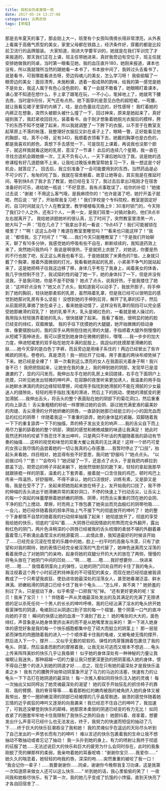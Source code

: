 ```yaml
---
title: 我和女同桌激情一夜
date: 2017-05-14 13:37:08
categories: 古典武俠
tags: [草榴]
---
```

那是去年夏天的事了，那会刚上大一，班里有个女孩叫倩倩长得非常漂亮，从外表上看属于高傲气质型的美女，家里父母都在铁路上，经济条件好，穿戴的都是比较前卫流行的品牌服装。
大家知道，刚进大学要军训的，她就是在我们军训完了才来报道的，那天我们正在上课，班主任带她进来，真好我旁边有空位子，班主任就安排她做我的同桌，当时第一眼看见她，我的血压直升180，她刚来报道，课本也没有，所以我就理所当然的跟她看一本书了，书本放中间了，我转过头去看书了，说是看书，可我哪能看进去呀，旁边钩魂儿的美女，怎么学习呀！
我偷偷瞄了一眼旁边的美女：面目清秀，未施粉黛，透着一股成熟的韵味，给我的第一感觉是她不是处女，我这人属于有色心没色胆的，看了一会就不敢看了，她眼睛盯着课本，课心里不知道在想什么，手上拿了跟笔在玩，一不小心，笔掉地上了，她就弯下腰去拣，当时是9月份，天气还有点热，她下面穿的是意见白色的超短裙，一弯腰，就让我看见裙子里穿的内裤了，哇，是白色蕾丝花边的，好性感呀！
我盯着她的内裤正在想象，突然头被额头被什么撞了一下，回过神来，原来是她起来了，真好碰到我了，我赶紧收回目光，装着看书，由于刚才想象着她脱光衣服后的模样，胯下的东西不知不觉硬了起来，所以我就调整了一下胯下的衣服，以不至于在教室支起草原上不落的帐篷，我整理好衣服后又趴在桌子上了，眼睛一瞥，正好能看见他的胸部，哇，真不小呀，足有34D，我顺着衣领看下去，她戴的胸罩也是白色的，都是我喜欢的颜色，真想下手去感觉一下，可是现在上课着，再说我也没那个胆子，就这样我就看这她的乳房，意淫了一节课！
此后的连续几个星期，我一直在寻找合适机会跟她做一次，工夫不负有心人，一天下课后她叫住了我，说是她的选修课程有好几道题做不上来，让我吃过晚饭来教室帮她复习一下，我一想这是个好机会，就答应了。
回去后，我立刻准备了一会可能要用到的东西，当然药品是必不可少的了，匆匆的吃了饭，我就在宿舍躺着，故意让她等会，其实我是在推延时间，等到快8点了我才去了教室，她已经在复习了，我过去后拿出2瓶刚才在宿舍准备好的可乐，递给她一瓶说：“不好意思，我有点事耽误了，给你的补偿！”她接过去说：“谢谢！不用这么客气哦，是我麻烦你的！”也许是渴了吧，她拧开盖子就喝，然后说：“好了，开始帮我复习吧！”
我们学校是个专科院校，教室是固定好的，自习时间就没几个人在教室里，教学楼楼每天晚上9：30准时锁门的，今天除了我们2个人之外，还有2个人，一男一女，是我们班里一对搞对象的，他们8点半左右就离开了。
我给她讲题她听的很认真，忘了时间了，突然教室里漆黑一片，她大叫了一声：“现在几点了？”我拿出手机一看说：“9点45了！我们可能被锁在楼里了！”“啊！这这么办呀？难道在教室里睡觉吗？”“看来也只能这样了！”我说：“都怪我，忘了时间了！”“唉……我们今天只能睡教室了！”于是我们开始聊天，聊了有10多分钟，我感觉她的呼吸有些不自在，断断续续的，我知道药效上来了，突然她问我热吗？
我说是啊很热，于是就把上衣脱了，对她说，你要是热的不行也脱了吧，反正这么黑我也看不见，于是她就脱了米黄色的T恤，上身就只戴了个胸罩，接着外面微弱的灯光，我看看她突起的乳房，小弟弟不争气的就站起来了，这是她把椅子往我这边移了移，身体几乎考在了我身上，闻着美女的体香，我几乎快控制不住了，我试探的性的碰了她一下，她的身体抖了一下，但是并没有说我，于是我问她，你是不是不舒服？
她点了点头，说我好热，于是我搂住了她说：“这样好点没有？”她又点了点头，我知道我可以动手了，我放开胆子，将手伸到了她的胸前，轻扶她那柔软的乳房，虽然隔着乳罩，但是我已经可以很明显的感觉到她那对乳房有多么坚挺！
没想到她的手伸到后背，解开了乳罩的扣子，然后从前面把乳罩摘了放在桌子上，看来她是动情了，这样没有乳罩的阻挡可以完全感受她那嫩滑的双乳了！
她的乳晕不大，乳头是褐红色的，一看就是被人操过的，我用指头轻轻拨弄着她的乳头，很快就硬了起来。 我看了看她，很明显的她的脸已经变的绯红，双眉微皱。
我的手往下抚摸她的大腿腿，她开始微微的扭动身体，像要摆脱似的，我的双手从两侧抱住她光滑的大腿，手指顺着大腿外侧慢慢的从短裙下面伸进去，我可以感觉到她身体在微微的颤抖，嘿嘿……我一步步的加大力度，伸进短裙里的双手贴在她完丰满的屁股上，挑逗似的抚摸那里滑嫩的肌肤……她今天穿的是白色丁字裤，而且旁边是用绳子系住的！两边已经冒出了些许稀疏的阴毛。卷卷的。真是漂亮！我一把拉开了拉绳，用于裹羞的两块布顺势掉了下来。她已经是全裸了！
第一次看到这么漂亮的女人在我面前光着身子啊！我兴奋不已！
我把把抱起来，让她坐在我的身上，我的伸到她的阴部，发现早已是湿漉漉的了，显的闪闪发亮，我伸出左手在她的乳房上来回搓揉，右手在下面阴户上抚摸，只听见她发出轻微的呻吟声，在寂静的夜里听来更加诱人，我温柔的用手指从她鲜水淋漓的肉封边缘轻轻摩擦，间或用手指找到她滑腻的不能在滑腻的少女最迷人的缝隙处，轻轻的用手指肚浅浅的滑进，然后上下的挑动，使她的滑腻变的更加滑腻……我伸出舌头，将舌头的整个表面贴在她的阴部下的菊花洞口，然后重重的向上舔去！
舌尖象粗糙的砂纸一样摩擦过她的会阴、舔过她充满爱液的最美妙的肉缝、舌尖滑滑的分开她娇嫩的阴唇，一直舔到她那已经挺立的小小的因充血而显的红红的阴蒂！
伴随着我这一下重重的舔弄，她的身体猛的紧蹦，双脚随着我一下下的重复舔弄一下下的抽搐，弄的椅子发出支支的响声……我的舌尖自下而上用尽力量的舔着她的整个阴部，滑腻的感觉和微微咸酸的味道让我满足！
她此时竟然还矜持的咬紧下唇忍住不发出呻吟，只是两只不听话的秀腿随着我的舔动有节奏的抽搐……这样的视觉和味觉的双重大餐让我真的无比满足！这样一个娇巧可爱的女孩让我尽情的品尝着她的一切让我真的心存感激……我暂时停止了“口技”，抬起头来看她，四目相对，她显得有些不好意思，我问她“舒服吗？”她点点头。
“以前做过吗？”“恩！”“会吹吗？”她迟疑了一下，还是点了点头，于是我把内裤拉到膝盖下边，把旁边的椅子并起来躺下，她居然很默契的跪下来，轻轻的拿起我那早就跟铁棍一样的阴茎，温柔的上下套弄着，接着就一口含住我的鸡巴，顿时鸡巴上传来一阵温热，好舒服啊，不得不承认，她的口活很好，训练有素，又是舔又是吸，我是在受不了了，坐起来把她抱起来放在椅子上，友开始我的口技了，我不停的伸缩的舌头进出于她滑嫩异常的美妙洞口，不停的快速上下扫动舌尖，让舌尖上的每一个突起的味蕾摩擦着她娇嫩的阴唇、阴蒂，时而舌尖重重的顶在她的会阴、干净的肛门上搅动、摩擦，时而用上下唇包裹了她突出而充血殷红的阴蒂吮吸……一会儿，她已经伴随着我的频率开始上气不接下气的彻底放开的呻吟了！
她的整个下身都情不自禁的随着我的扫动频率抽搐了起来！
她彻底放开了，彻底的享受我给她的快乐，彻底的“淫叫”着……大阴唇已经因情欲的煎熬而完全外翻开，露出粉红色的阴门，两片色泽稍深的小阴唇已经被我的舌头梳理的柔弱不堪的外翻着暴露着雪儿不断涌出晶莹淫水的桃源蜜洞……此情此景，我知道最好的时候该开始了……已经完全沉浸在性爱的乐趣中的她，脸上一扫平时的高傲与冷漠，只有了欲望和对我的期待，她的表情已经完全被淫荡的气息代替了，她神色迷离而又淫荡的看着我停止了对她阴门的亲吻，起身将她的双腿分开的大大的放在了两侧，慢慢的将龟头放在了她阴门中间的凹处……“啊……嗯……嗯……我好想要你……快进来吧……嗯……”
我借着阴茎向上的弹性，让她的阴门凹处自然的卡住了我的龟头，我注视着这个两个小时前还矜持神圣的不可侵犯的美女，而现在她已经彻底被我调教成了一个只希望我疯狂、使劲进攻她最深处的淫荡女人，甚至她春潮泛滥、鲜水淋漓、娇嫩粘滑的阴道口已经卡住了我半个龟头……“怎么样，爽不爽？”
她娇羞的别过了头，只是挺动下身，似乎希望一口把我“吃”掉。
“还有更好更爽的呢！宝贝！我来了宝贝！！！”
伴随着一声从灵魂最深处发出的及其满足的充满了无限诱惑的足以杀死任何一个男人的长长的呻吟呼唤，我的已经沾满了淫水的龟头挤开她极富弹性的阴道，龟棱刮过从阴道口到子宫的每一个褶皱，整个阴茎一口气的直冲向她的子宫！
瞬间的快感让她的血液一下涌到了脸上！
她的嘴张的大大的，面色绯红，声音象是从她身体里挤出来的而不是从她嘴里发出来的！
第一下进入她身体的感觉好象是我的每一个快乐细胞都集中在了硕大而挺立的阴茎上！
那一层层紧而弹性的肉圈随着我的进入一个个顺序着卡住我的龟棱，又被龟棱无情的撑开、然后进入下一个，撑开……又似乎无数的软软的、弹性的肉芽簇拥着包裹住了我的龟头、阴茎，然后温柔而剧烈的摩擦着我，让我无处可逃而又根本不想逃……龟头上传来阵阵美妙的快乐几乎让我昏厥！
似乎她的身体深处有一种神秘的力量让我催眠让我迷失，那种超越一切的力量让我只想更深更劲的把阴茎插入她的身体，恨不得自己整个的进入到她的阴道才好……总之，现在只有她的最深处才是我快乐温柔之乡！
我有力的腰胯开始带动阴茎象开足了马力的马达的活塞，快速有力的让龟头一下下击打在她阴道的最深处！
每一次推入都如同将快乐注入她的灵魂！
每一次抽出又如同榨出了她灵魂最深处的渴望！
她的双手开始狂乱的抓住椅子的靠背、我的臂膀、我的脊背等等……看着那粉红的嫩肉被我的棱角挤入她的身体又被我带出，整个一圈娇嫩湿滑的阴部已经被撑的几乎晶莹剔透，崩溃的感觉伴随着她忘情的近乎疯狂的呻吟又逐渐的向我袭来！我已经忍不住自己的呻吟了，我加速了，可我还没攀登到快乐的颠峰，她那原本柔弱的阴道已经变的有力无比！
如同收紧了的圈套牢牢地卡住我限制了我快乐之旅的自由！
她颤抖着、痉挛着，想要发出什么声音可已经什么也无法发出，终于，我努力的快速而短促的抽动了几下……终于巨大的快乐狂潮吞没了我和她！
我的灵魂似乎在遥远的天际尽头听到了自己发出的一声悠长而有力的呻吟！
难以言述的快乐包裹着我的生命让我不想抽动不敢抽动或者忘记了抽动！
我一头扑到她的身上，有力的喷射让我终于彻底的征服了她……无法述说巨大的快乐和巨大的疲劳为什么会同时存在，此时的我象刚蜕了壳的蝉那样的柔弱，我亲吻着她的耳垂呢喃：“谢谢你宝贝……我爱你……”
她久久的喘息着，她轻轻的吻我的唇，深深的吻……突然重重的被咬了我一口！
“我会记你一辈子！……我要谢谢你……同桌，谢谢你今晚帮我复习功课，这是我第一次知道原来做女人还可以这么快乐……”
听到她的话，我心里偷偷的笑了！
一夜间我和她极尽快乐，有了第一次，我的她几乎变成了饥饿的小馋猫，直到天快亮了才各自回宿舍了…